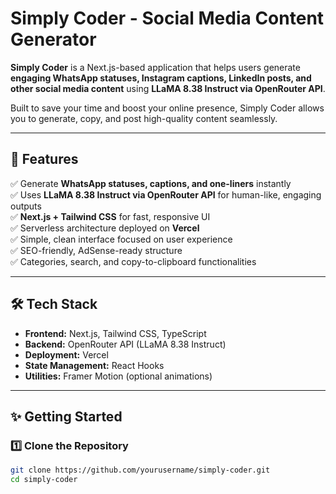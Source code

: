 # Simply Coder - Social Media Content Generator


**Simply Coder** is a Next.js-based application that helps users generate **engaging WhatsApp statuses, Instagram captions, LinkedIn posts, and other social media content** using **LLaMA 8.38 Instruct via OpenRouter API**.

Built to save your time and boost your online presence, Simply Coder allows you to generate, copy, and post high-quality content seamlessly.

---

## 🚀 Features

✅ Generate **WhatsApp statuses, captions, and one-liners** instantly  
✅ Uses **LLaMA 8.38 Instruct via OpenRouter API** for human-like, engaging outputs  
✅ **Next.js + Tailwind CSS** for fast, responsive UI  
✅ Serverless architecture deployed on **Vercel**  
✅ Simple, clean interface focused on user experience  
✅ SEO-friendly, AdSense-ready structure  
✅ Categories, search, and copy-to-clipboard functionalities

---

## 🛠️ Tech Stack

- **Frontend:** Next.js, Tailwind CSS, TypeScript
- **Backend:** OpenRouter API (LLaMA 8.38 Instruct)
- **Deployment:** Vercel
- **State Management:** React Hooks
- **Utilities:** Framer Motion (optional animations)





---

## ✨ Getting Started

### 1️⃣ Clone the Repository

```bash
git clone https://github.com/yourusername/simply-coder.git
cd simply-coder

